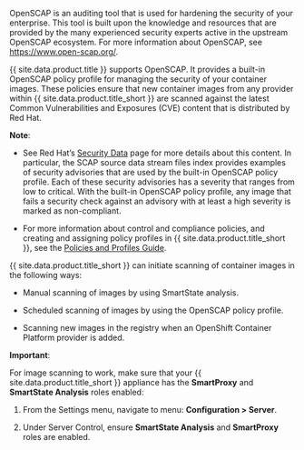 OpenSCAP is an auditing tool that is used for hardening the security of your enterprise. This tool is built upon the knowledge and resources that are provided by the many experienced security experts active in the upstream OpenSCAP ecosystem. For more information about OpenSCAP, see <https://www.open-scap.org/>.

{{ site.data.product.title }} supports OpenSCAP. It provides a built-in OpenSCAP policy profile for managing the security of your container images. These policies ensure that new container images from any provider within {{ site.data.product.title_short }} are scanned against the latest Common Vulnerabilities and Exposures (CVE) content that is distributed by Red Hat.

**Note**:

  - See Red Hat’s [Security Data](https://www.redhat.com/security/data/metrics/) page for more details about this content. In particular, the SCAP source data stream files index provides examples of security advisories that are used by the built-in OpenSCAP policy profile. Each of these security advisories has a severity that ranges from low to critical. With the built-in OpenSCAP policy profile, any image that fails a security check against an advisory with at least a high severity is marked as non-compliant.

  - For more information about control and compliance policies, and creating and assigning policy profiles in {{ site.data.product.title_short }}, see the [Policies and Profiles Guide](https://www.manageiq.org/docs/reference/latest/policies_and_profiles_guide/index.html).


{{ site.data.product.title_short }} can initiate scanning of container images in the following ways:

  - Manual scanning of images by using SmartState analysis.

  - Scheduled scanning of images by using the OpenSCAP policy profile.

  - Scanning new images in the registry when an OpenShift Container Platform provider is added.

**Important**:

For image scanning to work, make sure that your {{ site.data.product.title_short }} appliance has the **SmartProxy** and **SmartState Analysis** roles enabled:

1. From the Settings menu, navigate to menu: **Configuration > Server**.

2. Under Server Control, ensure **SmartState Analysis** and **SmartProxy** roles are enabled.
